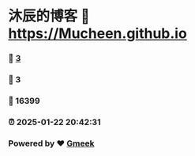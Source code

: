 # 沐辰的博客 :link: https://Mucheen.github.io 
### :page_facing_up: [3](https://Mucheen.github.io/tag.html) 
### :speech_balloon: 3 
### :hibiscus: 16399 
### :alarm_clock: 2025-01-22 20:42:31 
### Powered by :heart: [Gmeek](https://github.com/Meekdai/Gmeek)
